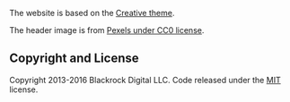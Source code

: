 The website is based on the [Creative theme](http://startbootstrap.com/template-overviews/creative/).

The header image is from [Pexels under CC0 license](https://www.pexels.com/photo/boy-man-person-typing-48017/).
## Copyright and License

Copyright 2013-2016 Blackrock Digital LLC. Code released under the [MIT](https://github.com/BlackrockDigital/startbootstrap-creative/blob/gh-pages/LICENSE) license.
